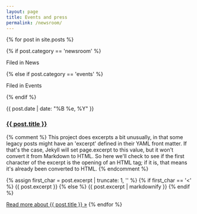 ```yaml
---
layout: page
title: Events and press
permalink: /newsroom/
---
```


{% for post in site.posts %}
<div class="post">
{% if post.category == 'newsroom' %}
<p class="label post--label {{ post.category }}">Filed in News</p>
{% else if post.category == 'events' %}
<p class="label post--label {{ post.category }}">Filed in Events</p>
{% endif %}
<p class="post--date">{{ post.date | date: "%B %e, %Y" }}</p>
<h3><a href="{{ post.url | prepend: site.baseurl }}">{{ post.title }}</a></h3>

  {% comment %}
  This project does excerpts a bit unusually, in that some legacy posts might
  have an 'excerpt' defined in their YAML front matter. If that's the case,
  Jekyll will set page.excerpt to this value, but it won't convert it from
  Markdown to HTML. So here we'll check to see if the first character of the
  excerpt is the opening of an HTML tag; if it is, that means it's already been
  converted to HTML.
  {% endcomment %}

  {% assign first_char = post.excerpt | truncate: 1, '' %}
  {% if first_char == '<' %}
  {{ post.excerpt }}
  {% else %}
  {{ post.excerpt | markdownify }}
  {% endif %}

  <a class="post--article-link" href="{{ post.url | prepend: site.baseurl }}">Read more<span class="usa-sr-only"> about {{ post.title }}</span> &raquo;</a>
{% endfor %}
</div>
